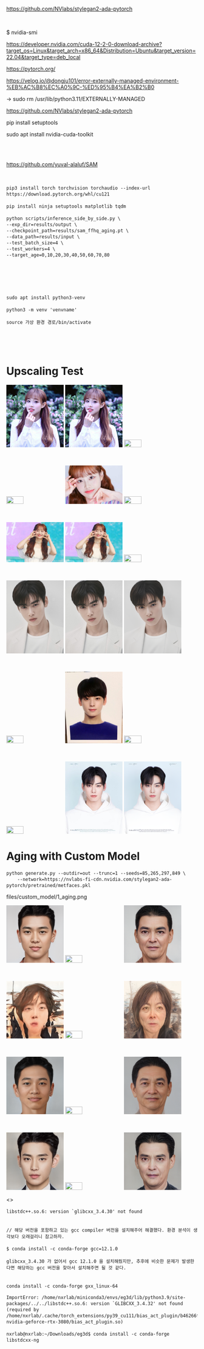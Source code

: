 
https://github.com/NVlabs/stylegan2-ada-pytorch

<br>

$ nvidia-smi

https://developer.nvidia.com/cuda-12-2-0-download-archive?target_os=Linux&target_arch=x86_64&Distribution=Ubuntu&target_version=22.04&target_type=deb_local

https://pytorch.org/

https://velog.io/@dongju101/error-externally-managed-environment-%EB%AC%B8%EC%A0%9C-%ED%95%B4%EA%B2%B0

 -> sudo rm /usr/lib/python3.11/EXTERNALLY-MANAGED

https://github.com/NVlabs/stylegan2-ada-pytorch

pip install setuptools

sudo apt install nvidia-cuda-toolkit

<br><br>

https://github.com/yuval-alaluf/SAM

<br>

```
pip3 install torch torchvision torchaudio --index-url https://download.pytorch.org/whl/cu121

pip install ninja setuptools matplotlib tqdm

python scripts/inference_side_by_side.py \
--exp_dir=results/output \
--checkpoint_path=results/sam_ffhq_aging.pt \
--data_path=results/input \
--test_batch_size=4 \
--test_workers=4 \
--target_age=0,10,20,30,40,50,60,70,80
```

<br><br><br><br>

```
sudo apt install python3-venv

python3 -m venv 'venvname'

source 가상 환경 경로/bin/activate
```

<br><br><br>
<h1> 
 Upscaling Test
</h1>
<p float="left">
 <img src = "files/1.jpeg" width="30%" height="30%">
 <img src = "files/1_downscaled.jpg" width="30%" height="30%">
 <img src = "files/1_upscaled.png" width="30%" height="30%">
</p>
<br>
<p float="left">
 <img src = "files/2.jpeg" width="30%" height="30%">
 <img src = "files/2_downscaled.jpg" width="30%" height="30%">
 <img src = "files/2_upscaled.png" width="30%" height="30%">
</p>
<br>
<p float="left">
 <img src = "files/3.jpeg" width="30%" height="30%">
 <img src = "files/3_downscaled.jpg" width="30%" height="30%">
 <img src = "files/3_upscaled.png" width="30%" height="30%">
</p>
<br>
<p float="left">
 <img src = "files/4.jpeg" width="30%" height="30%">
 <img src = "files/4_downscaled.jpg" width="30%" height="30%">
 <img src = "files/4_upscaled.png" width="30%" height="30%">
</p>
<br>
<p float="left">
 <img src = "files/5.jpeg" width="30%" height="30%">
 <img src = "files/5_downscaled.jpg" width="30%" height="30%">
 <img src = "files/5_upscaled.png" width="30%" height="30%">
</p>
<br>
<p float="left">
 <img src = "files/6.jpeg" width="30%" height="30%">
 <img src = "files/6_downscaled.jpg" width="30%" height="30%">
 <img src = "files/6_upscaled.png" width="30%" height="30%">
</p>

<h1>
 Aging with Custom Model
</h1>

```
python generate.py --outdir=out --trunc=1 --seeds=85,265,297,849 \
    --network=https://nvlabs-fi-cdn.nvidia.com/stylegan2-ada-pytorch/pretrained/metfaces.pkl
```

files/custom_model/1_aging.png

<p float="left">
 <img src = "files/custom_model/1_source.png" width="30%" height="30%">
 <img src = "files/custom_model/1_upscaled.png" width="30%" height="30%">
 <img src = "files/custom_model/1_aging.png" width="30%" height="30%">
</p>
<br>
<p float="left">
 <img src = "files/custom_model/2_source.png" width="30%" height="30%">
 <img src = "files/custom_model/2_upscaled.png" width="30%" height="30%">
 <img src = "files/custom_model/2_aging.png" width="30%" height="30%">
</p>
<br>
<p float="left">
 <img src = "files/custom_model/3_source.png" width="30%" height="30%">
 <img src = "files/custom_model/3_upscaled.png" width="30%" height="30%">
 <img src = "files/custom_model/3_aging.png" width="30%" height="30%">
</p>
<br>
<p float="left">
 <img src = "files/custom_model/4_source.png" width="30%" height="30%">
 <img src = "files/custom_model/4_upscaled.png" width="30%" height="30%">
 <img src = "files/custom_model/4_aging.png" width="30%" height="30%">
</p>
    
<>

```
libstdc++.so.6: version `glibcxx_3.4.30' not found


// 해당 버전을 포함하고 있는 gcc compiler 버전을 설치해주어 해결했다. 환경 분석이 생각보다 오래걸리니 참고하자.

$ conda install -c conda-forge gcc=12.1.0

glibcxx_3.4.30 가 없어서 gcc 12.1.0 을 설치해줬지만, 추후에 비슷한 문제가 발생한다면 해당하는 gcc 버전을 찾아서 설치해주면 될 것 같다. 


conda install -c conda-forge gxx_linux-64
```

```
ImportError: /home/nxrlab/miniconda3/envs/eg3d/lib/python3.9/site-packages/../../libstdc++.so.6: version `GLIBCXX_3.4.32' not found (required by /home/nxrlab/.cache/torch_extensions/py39_cu111/bias_act_plugin/b46266ff65f9fa53c32108953a1c6f16-nvidia-geforce-rtx-3080/bias_act_plugin.so)

nxrlab@nxrlab:~/Downloads/eg3d$ conda install -c conda-forge libstdcxx-ng
```
